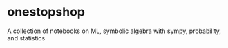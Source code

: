 # onestopshop
A collection of notebooks on ML, symbolic algebra with sympy, probability, and statistics 
